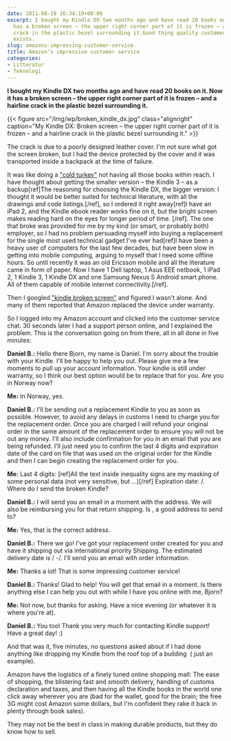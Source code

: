 ```yaml
---
date: 2011-08-18 16:34:19+00:00
excerpt: I bought my Kindle DX two months ago and have read 20 books on it. Now it
  has a broken screen – the upper right corner part of it is frozen – and a hairline
  crack in the plastic bezel surrounding it.Good thing quality customer service still
  exists.
slug: amazons-impressing-customer-service
title: Amazon’s impressive customer service
categories:
- Litteratur
- Teknologi
---
```


**I bought my Kindle DX two months ago and have read 20 books on it. Now it has a broken screen – the upper right corner part of it is frozen – and a hairline crack in the plastic bezel surrounding it.**

{{< figure src="/img/wp/broken_kindle_dx.jpg" class="alignright" caption="My Kindle DX: Broken screen – the upper right corner part of it is frozen – and a hairline crack in the plastic bezel surrounding it." >}}

<!--more-->

The crack is due to a poorly designed leather cover. I'm not sure what got the screen broken, but I had the device protected by the cover and it was transported inside a backpack at the time of failure.

It was like doing a ["cold turkey"](http://en.wikipedia.org/wiki/Cold_turkey) not having all those books within reach. I have thought about getting the smaller version – the Kindle 3 – as a backup[ref]The reasoning for choosing the Kindle DX, the bigger version: I thought it would be better suited for technical literature, with all the drawings and code listings.[/ref], so I ordered it right away[ref]I have an iPad 2, and the Kindle ebook reader works fine on it, but the bright screen makes reading hard on the eyes for longer period of time. [/ref]. The one that broke was provided for me by my kind (or smart, or probably both) employer, so I had no problem persuading myself into buying a replacement for the single most used technical gadget I've ever had[ref]I have been a heavy user of computers for the last few decades, but have been slow in getting into mobile computing, arguing to myself that I need some offline hours. So until recently it was an old Ericsson mobile and all the literature came in form of paper. Now I have 1 Dell laptop, 1 Asus EEE netbook, 1 iPad 2, 1 Kindle 3, 1 Kindle DX and one Samsung Nexus S Android smart phone. All of them capable of mobile internet connectivity.[/ref].

Then I googled ["kindle broken screen"](http://www.google.no/search?q=kindle+broken+screen&ie=utf-8&oe=utf-8&aq=t&rls=org.mozilla:en-US:official&client=firefox-a) and figured I wasn't alone. And many of them reported that Amazon replaced the device under warranty.

So I logged into my Amazon account and clicked into the customer service chat. 30 seconds later I had a support person online, and I explained the problem. This is the conversation going on from there, all in all done in five minutes:


**Daniel B.:** Hello there Bjorn, my name is Daniel. I'm sorry about the trouble with your Kindle. I'll be happy to help you out. Please give me a few moments to pull up your account information.
Your kindle is still under warranty, so I think our best option would be to replace that for you. Are you in Norway now?

**Me:** In Norway, yes.

**Daniel B.:** I'll be sending out a replacement Kindle to you as soon as possible. However, to avoid any delays in customs I need to charge you for the replacement order. Once you are charged I will refund your original order in the same amount of the replacement order to ensure you will not be out any money. I'll also include confirmation for you in an email that you are being refunded.
I'll just need you to confirm the last 4 digits and expiration date of the card on file that was used on the original order for the Kindle and then I can begin creating the replacement order for you.

**Me:** Last 4 digits: <xxxx>[ref]All the text inside inequality signs are my masking of some personal data (not very sensitive, but …)[/ref] Expiration date: <x>/<x>. Where do I send the broken Kindle?

**Daniel B.:** I will send you an email in a moment with the address. We will also be reimbursing you for that return shipping.
Is
<My Address>,
a good address to send to?

**Me:** Yes, that is the correct address.

**Daniel B.:** There we go! I've got your replacement order created for you and have it shipping out via international priority Shipping. The estimated delivery date is <x>/<xx> -<y>/<yy>. I'll send you an email with order information.

**Me:** Thanks a lot! That is some impressing customer service!

**Daniel B.:** Thanks! Glad to help! You will get that email in a moment. Is there anything else I can help you out with while I have you online with me, Bjorn?

**Me:** Not now, but thanks for asking. Have a nice evening (or whatever it is where you're at).

**Daniel B.:** You too! Thank you very much for contacting Kindle support! Have a great day! :)


And that was it, five minutes, no questions asked about if I had done anything like dropping my Kindle from the roof top of a building  ( just an example).

Amazon have the logistics of a finely tuned online shopping mall: The ease of shopping, the blistering fast and smooth delivery, handling of customs declaration and taxes, and then having all the Kindle books in the world one click away wherever you are (bad for the wallet, good for the brain; the free 3G might cost Amazon some dollars, but I'm confident they rake it back in plenty through book sales).

They may not be the best in class in making durable products, but they do know how to sell.
